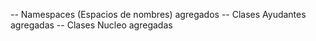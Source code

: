 -- Namespaces (Espacios de nombres) agregados
-- Clases Ayudantes agregadas
-- Clases Nucleo agregadas
